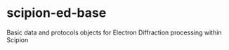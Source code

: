 # scipion-ed-base
Basic data and protocols objects for Electron Diffraction processing within Scipion
